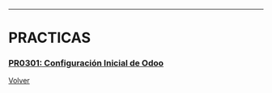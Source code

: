 
---
# PRACTICAS
### [PR0301: Configuración Inicial de Odoo](./pr0301/Documentacion.md)

[Volver](../)